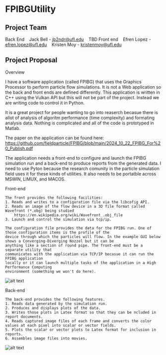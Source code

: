 # FPIBGUtility
## Project Team
Back End
   Jack Bell - jb2ndr@ufl.edu
   TBD
Front end
   Efren Lopez - efren.lopez@ufl.edu
   Kristen Moy - kristenmoy@ufl.edu

## Project Proposal

Overview

I have a software application (called FPIBG) that uses the Graphics Processor to perform particle flow simulations.
It is not a Web application so the back and front ends are defined differently. This application is written in C++ using the 
Vulkan API but this will not be part of the project. Instead we are writing code to control it in Python.

It is a great project for people wanting to go into reaserch becasue there is allot of analysis of algoritm performance (time complexity)
and formating analysis data. Nothing is complicated and all of the code is prototyped in Matlab.

The paper on the application can be found here:
https://github.com/fieldparticle/FPIBG/blob/main/2024_10_22_FPIBG_For%20_Publish.pdf

The application needs a front-end to configure and launch the FPIBG simulation run and a back-end to produce reports 
from the generated data. I need to use Pyton because the research comunity in the particle simulation field uses it
for these kinds of utilities. It also needs to be portatble across MSWIN, LIMUX, and MACOS.

Front-end

	The front provides the following facilities:
	1. Reads and writes to a configuration file via the libcofig API.	
	2. Reads an image of the flow device in a 3D file format called Wavefront (*.obg) being studied 
		https://en.wikipedia.org/wiki/Wavefront_.obj_file
	3. Launch and control the simulation via tcp/ip.
	
	The configuration file provides the data for the FPIBG run. One of those configuration items is the profile of the 
	device through which the particles will flow. In the example GUI below shows a Converging-Diverging Nozzel but it can be 
	anything like a section of round pipe. The front-end must be a separate utility that 
	communicates with the application via TCP/IP becasue it can run the FPIBG application 
	locally or it can launch multiple tasks of the application in a High Performance Computing 
	environment (something we won't do here).

![alt text](FrontEndGUI.png "Front End GUI")

Back-end

	The back-end provides the following features.
	1. Reads data generated by the simulation run.
	2. Produces and displays plots of the data.
	3. Writes those plots in Latex format so that they can be ncluded in report documents.
	4. Reads captured image files of each frame and converts the color values at each pixel into scalar or vector fields.
	5. Plots the scalar or vector plots to Latex format for inclusion in reports.
	6. Assembles image files into movies.
 

 ![alt text](backend.png "Back End GUI")

